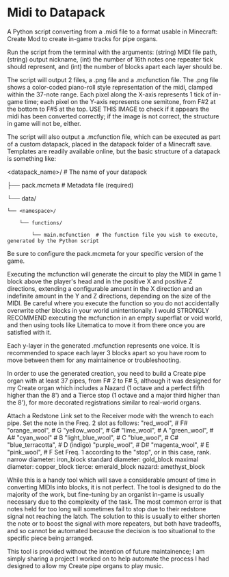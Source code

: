 # Midi to Datapack
 A Python script converting from a .midi file to a format usable in Minecraft: Create Mod to create in-game tracks for pipe organs.

Run the script from the terminal with the arguments: (string) MIDI file path, (string) output nickname, (int) the number of 16th notes one repeater tick should represent, and (int) the number of blocks apart each layer should be. 

The script will output 2 files, a .png file and a .mcfunction file. The .png file shows a color-coded piano-roll style representation of the midi, clamped within the 37-note range. Each pixel along the X-axis represents 1 tick of in-game time; each pixel on the Y-axis represents one semitone, from F#2 at the bottom to F#5 at the top. USE THIS IMAGE to check if it appears the midi has been converted correctly; if the image is not correct, the structure in game will not be, either.

The script will also output a .mcfunction file, which can be executed as part of a custom datapack, placed in the datapack folder of a Minecraft save. Templates are readily available online, but the basic structure of a datapack is something like:


<datapack_name>/   # The name of your datapack

├── pack.mcmeta    # Metadata file (required)

└── data/

    └── <namespace>/
    
        └── functions/
        
            └── main.mcfunction  # The function file you wish to execute, generated by the Python script


Be sure to configure the pack.mcmeta for your specific version of the game.

Executing the mcfunction will generate the circuit to play the MIDI in game 1 block above the player's head and in the positive X and positive Z directions, extending a configurable amount in the X direction and an indefinite amount in the Y and Z directions, depending on the size of the MIDI. Be careful where you execute the function so you do not accidentally overwrite other blocks in your world unintentionally. I would STRONGLY RECOMMEND executing the mcfunction in an empty superflat or void world, and then using tools like Litematica to move it from there once you are satisfied with it. 

Each y-layer in the generated .mcfunction represents one voice. It is recommended to space each layer 3 blocks apart so you have room to move between them for any maintainence or troubleshooting.

In order to use the generated creation, you need to build a Create pipe organ with at least 37 pipes, from F# 2 to F# 5, although it was designed for my Create organ which includes a Nazard (1 octave and a perfect fifth higher than the 8') and a Tierce stop (1 octave and a major third higher than the 8'), for more decorated registrations similar to real-world organs. 

Attach a Redstone Link set to the Receiver mode with the wrench to each pipe. Set the note in the Freq. 2 slot as follows:
            "red_wool",          # F#
            "orange_wool",       # G
            "yellow_wool",       # G#
            "lime_wool",         # A
            "green_wool",        # A#
            "cyan_wool"          # B
            "light_blue_wool",   # C
            "blue_wool",         # C#
            "blue_terracotta",   # D (indigo)
            "purple_wool",       # D#
            "magenta_wool",      # E
            "pink_wool",         # F
Set Freq. 1 according to the "stop", or in this case, rank. 
            narrow diameter: iron_block
            standard diameter: gold_block
            maximal diameter: copper_block
            tierce: emerald_block
            nazard: amethyst_block

While this is a handy tool which will save a considerable amount of time in converting MIDIs into blocks, it is not perfect. The tool is designed to do the majority of the work, but fine-tuning by an organist in-game is usually necessary due to the complexity of the task. The most common error is that notes held for too long will sometimes fail to stop due to their redstone signal not reaching the latch. The solution to this is usually to either shorten the note or to boost the signal with more repeaters, but both have tradeoffs, and so cannot be automated because the decision is too situational to the specific piece being arranged.

This tool is provided without the intention of future maintainence; I am simply sharing a project I worked on to help automate the process I had designed to allow my Create pipe organs to play music.
